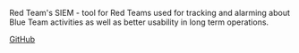 Red Team's SIEM - tool for Red Teams used for tracking and alarming about Blue Team activities as well as better usability in long term operations.

[GitHub](https://github.com/outflanknl/RedELK)
